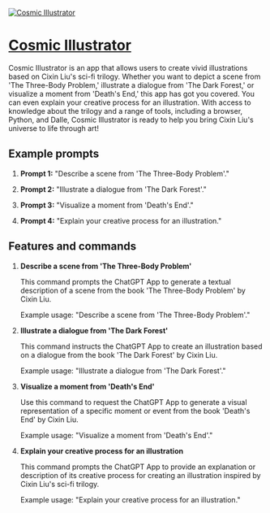 [![Cosmic Illustrator](https://files.oaiusercontent.com/file-uxzhTsgDiy2DpldV4uMxNGSu?se=2123-10-17T07%3A42%3A39Z&sp=r&sv=2021-08-06&sr=b&rscc=max-age%3D31536000%2C%20immutable&rscd=attachment%3B%20filename%3Ddbb203db-d1c2-48b2-b64d-1df525b64ebb.png&sig=epptklz7XTFxeaDsZMIAUXF/oZKne4d%2B6upxfoAWXxc%3D)](https://chat.openai.com/g/g-D5765HjFG-cosmic-illustrator)

# [Cosmic Illustrator](https://chat.openai.com/g/g-D5765HjFG-cosmic-illustrator)

Cosmic Illustrator is an app that allows users to create vivid illustrations based on Cixin Liu's sci-fi trilogy. Whether you want to depict a scene from 'The Three-Body Problem,' illustrate a dialogue from 'The Dark Forest,' or visualize a moment from 'Death's End,' this app has got you covered. You can even explain your creative process for an illustration. With access to knowledge about the trilogy and a range of tools, including a browser, Python, and Dalle, Cosmic Illustrator is ready to help you bring Cixin Liu's universe to life through art!

## Example prompts

1. **Prompt 1:** "Describe a scene from 'The Three-Body Problem'."

2. **Prompt 2:** "Illustrate a dialogue from 'The Dark Forest'."

3. **Prompt 3:** "Visualize a moment from 'Death's End'."

4. **Prompt 4:** "Explain your creative process for an illustration."

## Features and commands

1. **Describe a scene from 'The Three-Body Problem'**

   This command prompts the ChatGPT App to generate a textual description of a scene from the book 'The Three-Body Problem' by Cixin Liu.

   Example usage: "Describe a scene from 'The Three-Body Problem'."

2. **Illustrate a dialogue from 'The Dark Forest'**

   This command instructs the ChatGPT App to create an illustration based on a dialogue from the book 'The Dark Forest' by Cixin Liu.

   Example usage: "Illustrate a dialogue from 'The Dark Forest'."

3. **Visualize a moment from 'Death's End'**

   Use this command to request the ChatGPT App to generate a visual representation of a specific moment or event from the book 'Death's End' by Cixin Liu.

   Example usage: "Visualize a moment from 'Death's End'."

4. **Explain your creative process for an illustration**

   This command prompts the ChatGPT App to provide an explanation or description of its creative process for creating an illustration inspired by Cixin Liu's sci-fi trilogy.

   Example usage: "Explain your creative process for an illustration."